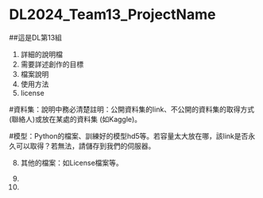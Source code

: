# DL2024_Team13_ProjectName


##這是DL第13組
1. 詳細的說明檔
2. 需要詳述創作的目標
3. 檔案說明
4. 使用方法
5. license



#資料集：說明中務必清楚註明：公開資料集的link、不公開的資料集的取得方式 (聯絡人)或放在某處的資料集 (如Kaggle)。

#模型：Python的檔案、訓練好的模型hd5等。若容量太大放在哪，該link是否永久可以取得？若無法，請儲存到我們的伺服器。

8. 其他的檔案：如License檔案等。

9. 

10.
